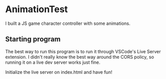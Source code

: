 # AnimationTest
I built a JS game character controller with some animations.


## Starting program
The best way to run this program is to run it through VSCode's Live Server extension. I didn't really know the best way around the CORS policy, so running it on a live dev server works just fine.

Initialize the live server on index.html and have fun!
